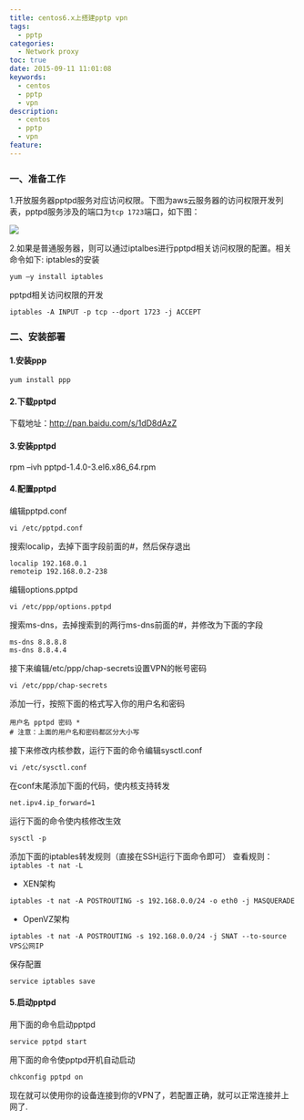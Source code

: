 ```yaml
---
title: centos6.x上搭建pptp vpn
tags:
  - pptp
categories:
  - Network proxy
toc: true
date: 2015-09-11 11:01:08
keywords:
  - centos
  - pptp
  - vpn
description:
  - centos
  - pptp
  - vpn
feature:
---
```



### 一、准备工作
1.开放服务器pptpd服务对应访问权限。下图为aws云服务器的访问权限开发列表，pptpd服务涉及的端口为`tcp 1723`端口，如下图：

![](http://7xtlfa.com1.z0.glb.clouddn.com/static%2Fimages%2Faws1723.png)

2.如果是普通服务器，则可以通过iptalbes进行pptpd相关访问权限的配置。相关命令如下:
iptables的安装
```
yum –y install iptables
```

pptpd相关访问权限的开发
```
iptables -A INPUT -p tcp --dport 1723 -j ACCEPT
```

### 二、安装部署

#### 1.安装ppp
```
yum install ppp
```


#### 2.下载pptpd
下载地址：http://pan.baidu.com/s/1dD8dAzZ

#### 3.安装pptpd
rpm –ivh pptpd-1.4.0-3.el6.x86_64.rpm


#### 4.配置pptpd
编辑pptpd.conf
```
vi /etc/pptpd.conf

```

搜索localip，去掉下面字段前面的#，然后保存退出
```
localip 192.168.0.1
remoteip 192.168.0.2-238

```

编辑options.pptpd
```
vi /etc/ppp/options.pptpd

```

搜索ms-dns，去掉搜索到的两行ms-dns前面的#，并修改为下面的字段
```
ms-dns 8.8.8.8
ms-dns 8.8.4.4

```

接下来编辑/etc/ppp/chap-secrets设置VPN的帐号密码
```
vi /etc/ppp/chap-secrets

```

添加一行，按照下面的格式写入你的用户名和密码
```
用户名 pptpd 密码 *
# 注意：上面的用户名和密码都区分大小写
```

接下来修改内核参数，运行下面的命令编辑sysctl.conf
```
vi /etc/sysctl.conf

```

在conf末尾添加下面的代码，使内核支持转发
```
net.ipv4.ip_forward=1

```

运行下面的命令使内核修改生效
```
sysctl -p

```

添加下面的iptables转发规则（直接在SSH运行下面命令即可）
查看规则：`iptables -t nat -L`
* XEN架构
```
iptables -t nat -A POSTROUTING -s 192.168.0.0/24 -o eth0 -j MASQUERADE
```

* OpenVZ架构
```
iptables -t nat -A POSTROUTING -s 192.168.0.0/24 -j SNAT --to-source VPS公网IP

```

保存配置
```
service iptables save
```

#### 5.启动pptpd
用下面的命令启动pptpd
```
service pptpd start

```

用下面的命令使pptpd开机自动启动
```
chkconfig pptpd on

```

现在就可以使用你的设备连接到你的VPN了，若配置正确，就可以正常连接并上网了.
